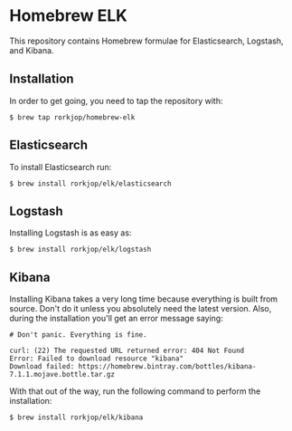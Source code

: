 # Homebrew ELK

This repository contains Homebrew formulae for Elasticsearch, Logstash, and
Kibana.

## Installation

In order to get going, you need to tap the repository with:

`$ brew tap rorkjop/homebrew-elk`

## Elasticsearch

To install Elasticsearch run:

`$ brew install rorkjop/elk/elasticsearch`

## Logstash

Installing Logstash is as easy as:

`$ brew install rorkjop/elk/logstash`

## Kibana

Installing Kibana takes a very long time because everything is built from
source. Don't do it unless you absolutely need the latest version. Also, during
the installation you'll get an error message saying:

```
# Don't panic. Everything is fine.

curl: (22) The requested URL returned error: 404 Not Found
Error: Failed to download resource "kibana"
Download failed: https://homebrew.bintray.com/bottles/kibana-7.1.1.mojave.bottle.tar.gz
```

With that out of the way, run the following command to perform the installation:

`$ brew install rorkjop/elk/kibana`

